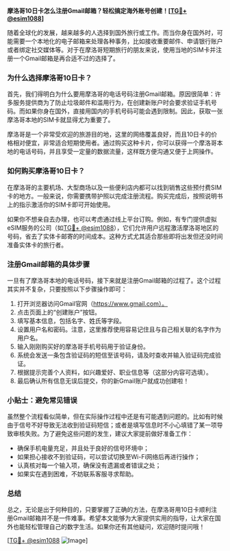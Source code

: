 **摩洛哥10日卡怎么注册Gmail邮箱？轻松搞定海外账号创建！[[TG💪+ @esim1088](https://t.me/s/esim1088)]**

随着全球化的发展，越来越多的人选择到国外旅行或工作。而当你身在国外时，可能需要一个本地化的电子邮箱来处理各种事务，比如接收重要邮件、申请银行账户或者绑定社交媒体等。对于在摩洛哥短期旅行的朋友来说，使用当地的SIM卡并注册一个Gmail邮箱是再合适不过的选择了。

### 为什么选择摩洛哥10日卡？

首先，我们得明白为什么要用摩洛哥的电话号码注册Gmail邮箱。原因很简单：许多服务提供商为了防止垃圾邮件和滥用行为，在创建新账户时会要求验证手机号码。而如果你身在国外，直接用国内的手机号码可能会遇到限制。因此，获取一张摩洛哥本地的SIM卡就显得尤为重要了。

摩洛哥是一个非常受欢迎的旅游目的地，这里的网络覆盖良好，而且10日卡的价格相对便宜，非常适合短期使用者。通过购买这种卡片，你可以获得一个摩洛哥本地的电话号码，并且享受一定量的数据流量，这样既方便沟通又便于上网操作。

### 如何购买摩洛哥10日卡？

在摩洛哥的主要机场、大型商场以及一些便利店内都可以找到销售这些预付费SIM卡的地方。一般来说，你需要携带护照以完成注册流程。购买完成后，按照说明书上的指示激活你的SIM卡即可开始使用。

如果你不想亲自去办理，也可以考虑通过线上平台订购。例如，有专门提供虚拟eSIM服务的公司（如[TG💪+ @esim1088](https://t.me/s/esim1088)），它们允许用户远程激活摩洛哥地区的号码，省去了实体卡邮寄的时间成本。这种方式尤其适合那些即将出发但还没时间准备实体卡的旅行者。

### 注册Gmail邮箱的具体步骤

一旦有了摩洛哥本地的电话号码，接下来就是注册Gmail邮箱的过程了。这个过程其实并不复杂，只要按照以下步骤操作即可：

1. 打开浏览器访问Gmail官网（https://www.gmail.com）。
2. 点击页面上的“创建账户”按钮。
3. 填写基本信息，包括名字、姓氏等字段。
4. 设置用户名和密码。注意，这里推荐使用容易记住且与自己相关联的名字作为用户名。
5. 输入刚刚购买好的摩洛哥手机号码用于验证身份。
6. 系统会发送一条包含验证码的短信至该号码，请及时查收并输入验证码完成验证。
7. 根据提示完善个人资料，如兴趣爱好、职业信息等（这部分内容可选填）。
8. 最后确认所有信息无误后提交，你的新Gmail账户就成功创建啦！

### 小贴士：避免常见错误

虽然整个流程看似简单，但在实际操作过程中还是有可能遇到问题的。比如有时候由于信号不好导致无法收到验证码短信；或者是填写信息时不小心填错了某一项导致审核失败。为了避免这些问题的发生，建议大家提前做好准备工作：

- 确保手机电量充足，并且处于良好的信号环境中；
- 如果担心接收不到验证码，可以尝试切换至Wi-Fi网络后再进行操作；
- 认真核对每一个输入项，确保没有遗漏或者错误之处；
- 如果实在遇到困难，不妨联系客服寻求帮助。

### 总结

总之，无论是出于何种目的，只要掌握了正确的方法，在摩洛哥用10日卡顺利注册Gmail邮箱并不是一件难事。希望本文能够为大家提供实用的指导，让大家在国外也能轻松管理自己的数字生活。如果你还有其他疑问，欢迎随时提问哦！

[[TG💪+ @esim1088](https://t.me/s/esim1088) ![Image](https://i.postimg.cc/4NQfJmqS/Snipaste-2025-05-13-00-14-12.png)]